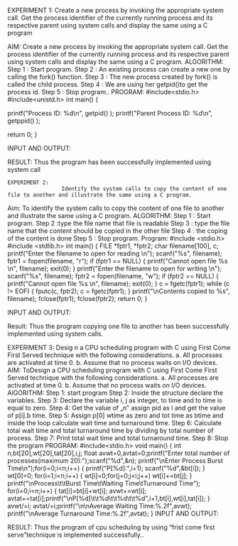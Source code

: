    EXPERIMENT 1:
                            Create a new process by invoking the appropriate system call. Get the process identifier of the currently running process and its respective parent using system calls and display the same using a C program

AIM: 
Create a new process by invoking the appropriate system call. Get the process identifier of the currently running process and its respective parent using system calls and display the same using a C program.
ALGORITHM:
Step 1 : Start program.
Step 2  : An existing process can create a new one by calling the fork() function.
Step 3 : The new process created by fork() is called the child process.
Step 4  : We are using her getpid()to get the process id.
Step 5 : Stop program..
PROGRAM:
#include<stdio.h>
#include<unistd.h>
int main()
{

  printf("Process ID: %d\n", getpid() );
  printf("Parent Process ID: %d\n", getppid() );

  return 0;
}

INPUT AND OUTPUT:
 
RESULT:
Thus the program has been successfully implemented using system call


    EXPERIMENT 2:
                     Identify the system calls to copy the content of one file to another and illustrate the same using a C program.

Aim:
 To identify the system calls to copy the content of one file to another and illustrate the same using a C program.
ALGORITHM:
Step 1 : Start program.
Step 2 :type the file name that file is readable
Step 3 : type the file name that the content should be copied in the other file 
Step 4 : the coping of the content is done
Step 5 : Stop program.
Program: 
#include <stdio.h>
#include <stdlib.h>
int main()
{
	FILE *fptr1, *fptr2;
	char filename[100], c;
	printf("Enter the filename to open for reading \n");
	scanf("%s", filename);
	fptr1 = fopen(filename, "r");
	if (fptr1 == NULL)
	{
		printf("Cannot open file %s \n", filename);
		exit(0);
	}
	printf("Enter the filename to open for writing \n");
	scanf("%s", filename);
	fptr2 = fopen(filename, "w");
	if (fptr2 == NULL)
	{
		printf("Cannot open file %s \n", filename);
		exit(0);
	}
	c = fgetc(fptr1);
	while (c != EOF)
	{
		fputc(c, fptr2);
		c = fgetc(fptr1);
	}
	printf("\nContents copied to %s", filename);
	fclose(fptr1);
	fclose(fptr2);
	return 0;
}


INPUT AND OUTPUT:
 
 
Result:  Thus the program copying one file to another has been successfully implemented using system calls.



   
EXPERIMENT 3:
                                Desig n a CPU scheduling program with C using First Come First Served technique with the following considerations. a. All processes are activated at time 0. b. Assume that no process waits on I/O devices.
AIM:
ToDesign a CPU scheduling program with C using First Come First Served technique with the following considerations. a. All processes are activated at time 0. b. Assume that no process waits on I/O devices.
AlGORITHM:
Step 1: start program
Step 2: Inside the structure declare the variables.
Step 3: Declare the variable i, j as integer, to time and to time is equal to zero.
Step 4: Get the value of „n‟ assign pid as I and  get the value of p[i].b time.
Step 5: Assign p[0] wtime as zero and tot time as btime and inside the loop calculate wait time and turnaround time.
Step 6: Calculate total wait time and total turnaround time by dividing by total number of process. Step 7: Print total wait time and total turnaround time.
Step 8: Stop the program
PROGRAM:
#include<stdio.h>
void main()
{
int n,bt[20],wt[20],tat[20],i,j; float avwt=0,avtat=0;printf("Enter total number of processes(maximum 20):");scanf("%d",&n);
printf("\nEnter Process Burst Time\n");for(i=0;i<n;i++)
{
printf("P[%d]:",i+1);
scanf("%d",&bt[i]);
} wt[0]=0;
for(i=1;i<n;i++)
{ wt[i]=0;for(j=0;j<i;j++)
wt[i]+=bt[j];
}
printf("\nProcess\t\tBurst Time\tWaiting Time\tTurnaround Time"); for(i=0;i<n;i++)
{
tat[i]=bt[i]+wt[i]; avwt+=wt[i]; avtat+=tat[i];printf("\nP[%d]\t\t%d\t\t%d\t\t%d",i+1,bt[i],wt[i],tat[i]);
} avwt/=i; avtat/=i;printf("\n\nAverage Waiting Time:%.2f",avwt);
printf("\nAverage Turnaround Time:%.2f",avtat);
}
INPUT AND OUTPUT:
 
RESULT:
Thus the program of cpu scheduling by using “frist come first serve”technique is implemented successfully..





